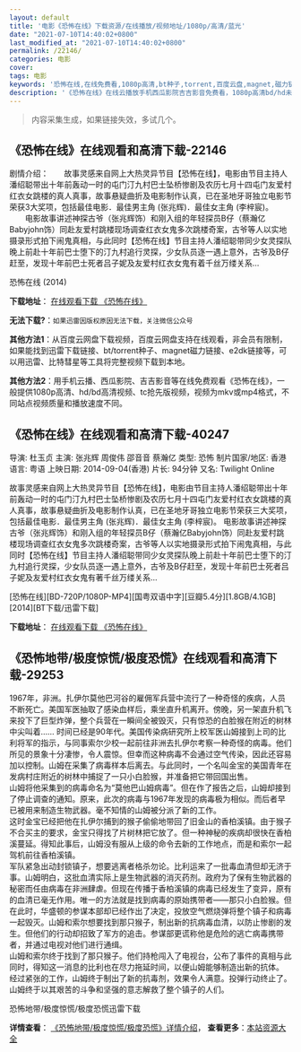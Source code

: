 ```yaml
---
layout: default
title: '电影《恐怖在线》下载资源/在线播放/视频地址/1080p/高清/蓝光'
date: "2021-07-10T14:40:02+0800"
last_modified_at: "2021-07-10T14:40:02+0800"
permalink: /22146/
categories: 电影
cover:
tags: 电影
keywords: '恐怖在线,在线免费看,1080p高清,bt种子,torrent,百度云盘,magnet,磁力链,迅雷下载资源'
description: '《恐怖在线》在线云播放手机西瓜影院吉吉影音免费看，1080p高清bd/hd未删减完整版和tc抢先枪版，mkv/mp4格式，附带bt/torrent种子、magnet/磁力链、百度云盘、网盘资源迅雷下载链接'
---
```


>内容采集生成，如果链接失效，多试几个。


## 《恐怖在线》在线观看和高清下载-22146

剧情介绍：       故事灵感来自网上大热灵异节目【恐怖在线】，电影由节目主持人潘绍聪带出十年前轰动一时的屯门汀九村巴士坠桥惨剧及农历七月十四屯门友爱村红衣女跳楼的真人真事，故事悬疑曲折及电影制作认真，已在圣地牙哥独立电影节荣获3大奖项，包括最佳电影．最佳男主角 (张兆辉)．最佳女主角 (李梓宸)。    　　电影故事讲述神探古爷（张兆辉饰）和刚入组的年轻探员B仔（蔡瀚亿Babyjohn饰）同赴友爱村跳楼现场调查红衣女鬼多次跳楼奇案，古爷等人以实地摄录形式拍下闹鬼真相，与此同时【恐怖在线】节目主持人潘绍聪带同少女灵探队晚上前赴十年前巴士堕下的汀九村追行灵探，少女队员逐一遇上意外，古爷及B仔赶至，发现十年前巴士死者吕子妮及友爱村红衣女鬼有着千丝万缕关系…


恐怖在线 (2014)

**下载地址**： [在线观看下载 《恐怖在线》](https://www.btbtdy.me/btdy/dy694.html) 


**无法下载?**：`如果迅雷因版权原因无法下载，关注微信公众号 `

**其他方法1**：从百度云网盘下载视频，百度云网盘支持在线观看，非会员有限制，如果能找到迅雷下载链接、bt/torrent种子、magnet磁力链接、e2dk链接等，可以用迅雷、比特彗星等工具将完整视频下载到本地。

**其他方法2**：用手机云播、西瓜影院、吉吉影音等在线免费观看《恐怖在线》，一般提供1080p高清、hd/bd高清视频、tc抢先版视频，视频为mkv或mp4格式，不同站点视频质量和播放速度不同。


## 《恐怖在线》在线观看和高清下载-40247

导演: 杜玉贞 主演: 张兆辉 周俊伟 邵音音 蔡瀚亿 类型: 恐怖 制片国家/地区: 香港 语言: 粤语 上映日期: 2014-09-04(香港) 片长: 94分钟 又名: Twilight Online

故事灵感来自网上大热灵异节目【恐怖在线】，电影由节目主持人潘绍聪带出十年前轰动一时的屯门汀九村巴士坠桥惨剧及农历七月十四屯门友爱村红衣女跳楼的真人真事，故事悬疑曲折及电影制作认真，已在圣地牙哥独立电影节荣获三大奖项，包括最佳电影．最佳男主角 (张兆辉)．最佳女主角 (李梓宸)。 电影故事讲述神探古爷（张兆辉饰）和刚入组的年轻探员B仔（蔡瀚亿Babyjohn饰）同赴友爱村跳楼现场调查红衣女鬼多次跳楼奇案，古爷等人以实地摄录形式拍下闹鬼真相，与此同时【恐怖在线】节目主持人潘绍聪带同少女灵探队晚上前赴十年前巴士堕下的汀九村追行灵探，少女队员逐一遇上意外，古爷及B仔赶至，发现十年前巴士死者吕子妮及友爱村红衣女鬼有著千丝万缕关系…


[恐怖在线][BD-720P/1080P-MP4][国粤双语中字][豆瓣5.4分][1.8GB/4.1GB][2014][BT下载/迅雷下载]

**下载地址**： [在线观看下载 《恐怖在线》](https://www.btdx8.com/torrent/twilight_online_2014.html) 


## 《恐怖地带/极度惊慌/极度恐慌》在线观看和高清下载-29253

1967年，非洲。扎伊尔莫他巴河谷的雇佣军兵营中流行了一种奇怪的疾病，人员不断死亡。美国军医抽取了感染血样后，乘坐直升机离开。傍晚，另一架直升机飞来投下了巨型炸弹，整个兵营在一瞬间全被毁灭，只有惊恐的白脸猴在附近的树林中尖叫着……  时间已经是90年代。美国传染病研究所上校军医山姆接到上司的比利将军的指示，与同事索尔少校一起前往非洲去扎伊尔考察一种奇怪的病毒。他们所见的景象十分凄惨，令人震惊。但幸而这种病毒不会通过空气传染，因此还容易加以控制。山姆在采集了病毒样本后离去。与此同时，一个名叫金宝的美国青年在发病村庄附近的树林中捕捉了一只小白脸猴，并准备把它带回国出售。<br />  山姆将他采集到的病毒命名为&ldquo;莫他巴山姆病毒&rdquo;。但在作了报告之后，山姆却接到了停止调查的通知。原来，此次的病毒与1967年发现的病毒极为相似。而后者早已被用来制造生物武器。毫不知情的山姆被分派了新的工作。<br />  这时金宝已经把他在扎伊尔捕到的猴子偷偷地带回了旧金山的香柏溪镇。由于猴子不合买主的要求，金宝只得找了片树林把它放了。但一种神秘的疾病却很快在香柏溪蔓延。得知此事后，山姆没有服从上级的命令去新的工作地点，而是和索尔一起驾机前往香柏溪镇。<br />军队紧急出动封锁镇子，想要逃离者格杀勿论。比利运来了一批毒血清但却无济于事。山姆明白，这批血清实际上是生物武器的消灭药剂。政府为了保有生物武器的秘密而任由病毒在非洲肆虐。但现在传播于香柏溪镇的病毒已经发生了变异，原有的血清已毫无作用。唯一的方法就是找到病毒的原始携带者&mdash;—那只小白脸猴。但在此时，华盛顿的参谋本部却已经作出了决定，投放空气燃烧弹将整个镇子和病毒一起毁灭。山姆和索尔想要找到那只猴子，制出新的抗病毒血清，以防止惨剧的发生。但他们的行动却招致了军方的追击。参谋部更谎称他是危险的逃亡病毒携带者，并通过电视对他们进行通缉。<br />  山姆和索尔终于找到了那只猴子。他们持枪闯入了电视台，公布了事件的真相与此同时，得知这一消息的比利也在尽力拖延时间，以便山姆能够制造出新的抗体。<br />经过紧张的工作，山姆终于制出了新的抗毒剂，效果令人满意。投弹行动终止了。山姆终于以其艰苦的斗争和坚强的意志解救了整个镇子的人们。<br />


恐怖地带/极度惊慌/极度恐慌迅雷下载

**详情查看**： [《恐怖地带/极度惊慌/极度恐慌》详情介绍](/movie/29253/)， **查看更多**：[本站资源大全](/movie/t/all/)

